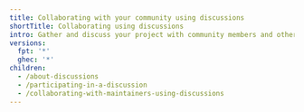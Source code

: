 ```yaml
---
title: Collaborating with your community using discussions
shortTitle: Collaborating using discussions
intro: Gather and discuss your project with community members and other maintainers.
versions:
  fpt: '*'
  ghec: '*'
children:
  - /about-discussions
  - /participating-in-a-discussion
  - /collaborating-with-maintainers-using-discussions
---
```


